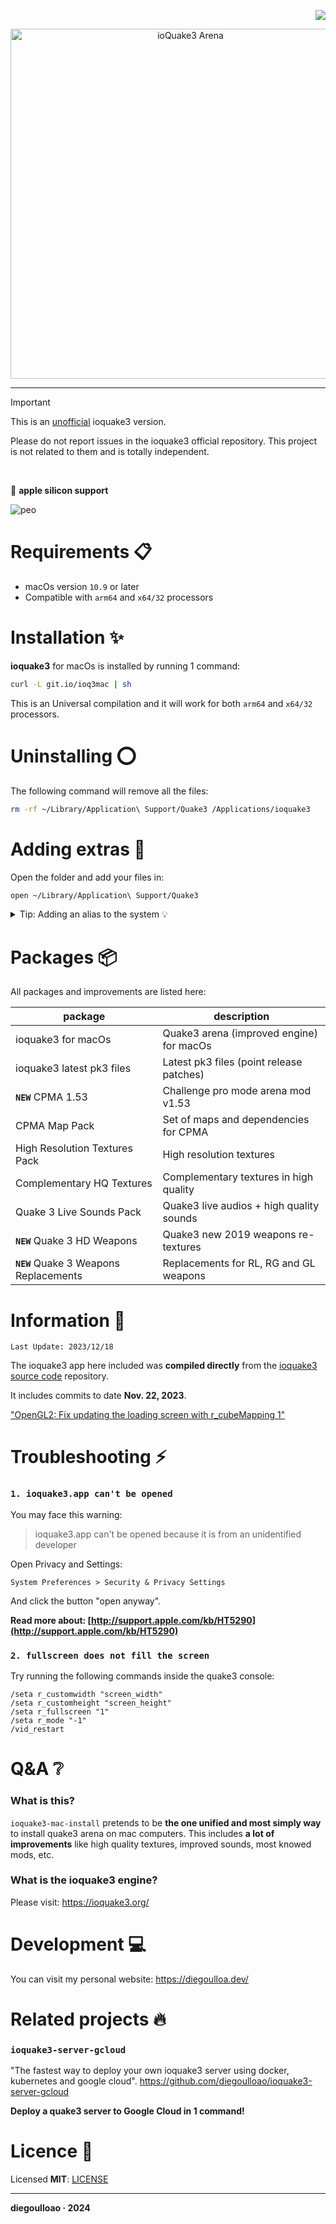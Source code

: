 <p align="right">
  <img src="https://img.shields.io/github/stars/diegoulloao/ioquake3-mac-install?color=red&style=for-the-badge" />
</p>

<p align="center">
  <img src="https://github.com/diegoulloao/ioquake3-mac-install/raw/master/logo.png" alt="ioQuake3 Arena" width="560"/>
</p>

---

> [!IMPORTANT]
> This is an [unofficial](#) ioquake3 version.
>
> Please do not report issues in the ioquake3 official repository.</a> This project is not related to them and is totally independent.

<br/>

 **apple silicon support**

![peo](https://github.com/diegoulloao/ioquake3-mac-install/blob/master/screenshots/cover.png?raw=true)

# Requirements 📋

- macOs version `10.9` or later
- Compatible with `arm64` and `x64/32` processors

# Installation ✨

**ioquake3** for macOs is installed by running 1 command:

```sh
curl -L git.io/ioq3mac | sh
```

This is an Universal compilation and it will work for both `arm64` and `x64/32` processors.

# Uninstalling ⭕

The following command will remove all the files:

```sh
rm -rf ~/Library/Application\ Support/Quake3 /Applications/ioquake3
```

# Adding extras 🚀

Open the folder and add your files in:

```sh
open ~/Library/Application\ Support/Quake3
```

<details>
    <summary>Tip: Adding an alias to the system 💡</summary>

<br />

Alternatively you can add an alias to `.bashrc` or `.zshrc`:

```sh
alias q3folder="open ~/Library/Application\ Support/Quake3"
```

Then is available for use:

```sh
q3folder
```

</details>

# Packages 📦

All packages and improvements are listed here:

| package                                | description                              |
| -------------------------------------- | ---------------------------------------- |
| ioquake3 for macOs                     | Quake3 arena (improved engine) for macOs |
| ioquake3 latest pk3 files              | Latest pk3 files (point release patches) |
| **`NEW`** CPMA 1.53                    | Challenge pro mode arena mod v1.53       |
| CPMA Map Pack                          | Set of maps and dependencies for CPMA    |
| High Resolution Textures Pack          | High resolution textures                 |
| Complementary HQ Textures              | Complementary textures in high quality   |
| Quake 3 Live Sounds Pack               | Quake3 live audios + high quality sounds |
| **`NEW`** Quake 3 HD Weapons           | Quake3 new 2019 weapons re-textures      |
| **`NEW`** Quake 3 Weapons Replacements | Replacements for RL, RG and GL weapons   |

# Information 💎

`Last Update: 2023/12/18`

The ioquake3 app here included was **compiled directly** from the [ioquake3 source code](https://github.com/ioquake/ioq3) repository.

It includes commits to date **Nov. 22, 2023**.

["OpenGL2: Fix updating the loading screen with r_cubeMapping 1"](https://github.com/ioquake/ioq3/tree/972635ea5a3d1057d9a958c2cb1815dff05ab33b)

# Troubleshooting ⚡️

### `1. ioquake3.app can't be opened`

You may face this warning:

> ioquake3.app can't be opened because it is from an unidentified developer

Open Privacy and Settings:

`System Preferences > Security & Privacy Settings`

And click the button "open anyway".

**Read more about: [http://support.apple.com/kb/HT5290](http://support.apple.com/kb/HT5290)**

### `2. fullscreen does not fill the screen`

Try running the following commands inside the quake3 console:

```
/seta r_customwidth "screen_width"
/seta r_customheight "screen_height"
/seta r_fullscreen "1"
/seta r_mode "-1"
/vid_restart
```

# Q&A ❔

### What is this?

`ioquake3-mac-install` pretends to be **the one unified and most simply way** to install quake3 arena on mac computers.
This includes **a lot of improvements** like high quality textures, improved sounds, most knowed mods, etc.

### What is the ioquake3 engine?

Please visit: https://ioquake3.org/

# Development 💻

You can visit my personal website: https://diegoulloa.dev/

# Related projects 🔥

### `ioquake3-server-gcloud`

"The fastest way to deploy your own ioquake3 server using docker, kubernetes and google cloud".
https://github.com/diegoulloao/ioquake3-server-gcloud

**Deploy a quake3 server to Google Cloud in 1 command!**

# Licence 📄

Licensed **MIT**: [LICENSE](https://github.com/diegoulloao/ioquake3-mac-install/blob/master/LICENSE)

---

**diegoulloao · 2024**
